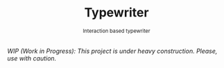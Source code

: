 <div align="center">
  <h1>Typewriter</h1>  
  <sup>Interaction based typewriter</sup>
</div>

<br>

*WIP (Work in Progress): This project is under heavy construction. Please, use with caution.*
